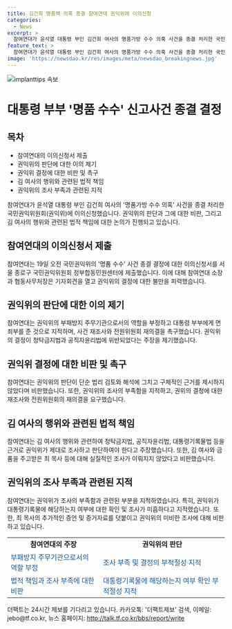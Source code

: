 ```yaml
---
title: 김건희 명품백 의혹 종결 참여연대 권익위에 이의신청
categories:
  - News
excerpt: >
  참여연대가 윤석열 대통령 부인 김건희 여사의 명품가방 수수 의혹 사건을 종결 처리한 국민권익위원회에 이의신청했다. 참여연대는 권익위의 결정을 비판하며, 김 여사와 최 목사에 대한 조사조차 하지 않았다고 주장했다. 김 여사의 수수행위와 그에 대한 처리의 위법 여부를 파악할 필요가 있다고 강조했으며, 더 많은 증거와 새로운 진술이 있는 상황에서 권익위는 단순히 법리 검토만으로 사건을 종결했다는 비판을 받았다.
feature_text: >
  참여연대가 윤석열 대통령 부인 김건희 여사의 명품가방 수수 의혹 사건을 종결 처리한 국민권익위원회에 이의신청했다. 참여연대는 권익위의 결정을 비판하며, 김 여사와 최 목사에 대한 조사조차 하지 않았다고 주장했다. 김 여사의 수수행위와 그에 대한 처리의 위법 여부를 파악할 필요가 있다고 강조했으며, 더 많은 증거와 새로운 진술이 있는 상황에서 권익위는 단순히 법리 검토만으로 사건을 종결했다는 비판을 받았다.
image: 'https://newsdao.kr/res/images/meta/newsdao_breakingnews.jpg'
---
```


<p><img src="https://newsdao.kr/res/images/meta/newsdao_breakingnews.jpg" alt="implanttips 속보" /></p>

<h1>대통령 부부 '명품 수수' 신고사건 종결 결정</h1>

<h2 data-ke-size="size26">목차</h2>

<ul>
  <li>참여연대의 이의신청서 제출</li>
  <li>권익위의 판단에 대한 이의 제기</li>
  <li>권익위 결정에 대한 비판 및 촉구</li>
  <li>김 여사의 행위와 관련된 법적 책임</li>
  <li>권익위의 조사 부족과 관련된 지적</li>
</ul>

<p data-ke-size="size16">참여연대가 윤석열 대통령 부인 김건희 여사의 '명품가방 수수 의혹' 사건을 종결 처리한 국민권익위원회(권익위)에 이의신청했습니다. 권익위의 판단과 그에 대한 비판, 그리고 김 여사의 행위와 관련된 법적 책임에 대한 논의가 진행되고 있습니다.</p>

<h2>참여연대의 이의신청서 제출</h2>

<p data-ke-size="size16">참여연대는 19일 오전 국민권익위의 '명품 수수' 사건 종결 결정에 대한 이의신청서를 서울 종로구 국민권익위원회 정부합동민원센터에 제출했습니다. 이에 대해 참여연대 소장과 협동사무처장은 기자회견을 열고 권익위의 결정에 대한 불만을 피력했습니다.</p>

<h2>권익위의 판단에 대한 이의 제기</h2>

<p data-ke-size="size16">참여연대는 권익위의 부패방지 주무기관으로서의 역할을 부정하고 대통령 부부에게 면죄부를 준 것으로 지적하며, 사건 재조사와 전원위원회 재의결을 촉구했습니다. 권익위의 결정이 청탁금지법과 공직자윤리법에 위반되었다는 주장을 제기했습니다.</p>

<h2>권익위 결정에 대한 비판 및 촉구</h2>

<p data-ke-size="size16">참여연대는 권익위의 판단이 단순 법리 검토와 해석에 그치고 구체적인 근거를 제시하지 않았다며 비판했습니다. 또한, 권익위의 조사의 부족함을 지적하고, 권위의 결정에 대한 재조사와 전원위원회의 재의결을 요구했습니다.</p>

<h2>김 여사의 행위와 관련된 법적 책임</h2>

<p data-ke-size="size16">참여연대는 김 여사의 행위와 관련하여 청탁금지법, 공직자윤리법, 대통령기록물법 등을 근거로 권익위가 제대로 조사하고 판단하여야 한다고 주장했습니다. 또한, 김 여사와 금품을 주고받은 최 목사 등에 대해 실질적인 조사가 이뤄지지 않았다고 비판했습니다.</p>

<h2>권익위의 조사 부족과 관련된 지적</h2>

<p data-ke-size="size16">참여연대는 권익위가 조사의 부족함과 관련된 부분을 지적하였습니다. 특히, 권익위가 대통령기록물에 해당하는지 여부에 대한 확인 및 조사가 미흡하다고 지적했습니다. 또한, 최 목사의 추가적인 증언 및 증거자료를 덧붙이고 권익위의 미비한 조사에 대해 비판하고 있습니다.</p>

<table>
  <tr>
    <td style="text-align: center; height: 17px;"><b>참여연대의 주장</b></td>
    <td style="text-align: center; height: 17px;"><b>권익위의 판단</b></td>
  </tr>
  <tr>
    <td><span style="color: #1a5490;">부패방지 주무기관으로서의 역할 부정</span></td>
    <td><span style="color: #1a5490;">조사 부족 및 결정의 부적절성 지적</span></td>
  </tr>
  <tr>
    <td><span style="color: #1a5490;">법적 책임과 조사 부족에 대한 비판</span></td>
    <td><span style="color: #1a5490;">대통령기록물에 해당하는지 여부 확인 부적절성 지적</span></td>
  </tr>
</table>

<p data-ke-size="size16">더팩트는 24시간 제보를 기다리고 있습니다. 카카오톡: '더팩트제보' 검색, 이메일: jebo@tf.co.kr, 뉴스 홈페이지: <a href="http://talk.tf.co.kr/bbs/report/write">http://talk.tf.co.kr/bbs/report/write</a></p>

